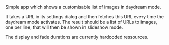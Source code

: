 Simple app which shows a customisable list of images in daydream mode.

It takes a URL in its settings dialog and then fetches this URL every time the
daydream mode activates. The result should be a list of URLs to images, one per
line, that will then be shown in slideshow mode.

The display and fade durations are currently hardcoded ressources.
